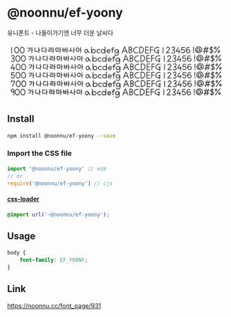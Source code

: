 # @noonnu/ef-yoony

유니폰트 - 나들이가기엔 너무 더운 날씨다

![example](./example.png)

## Install

```bash
npm install @noonnu/ef-yoony --save
```

### Import the CSS file

```js
import '@noonnu/ef-yoony' // esm
// or
require('@noonnu/ef-yoony') // cjs
```

#### [css-loader](https://github.com/webpack-contrib/css-loader)

```css
@import url('~@noonnu/ef-yoony');
```

## Usage

```css
body {
    font-family: EF_YOONY;
}
```

## Link

https://noonnu.cc/font_page/931
